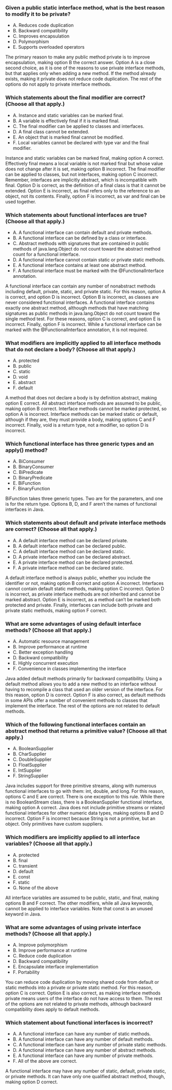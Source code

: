 ### Given a public static interface method, what is the best reason to modify it to be private?
* A. Reduces code duplication
* B. Backward compatibility
* C. Improves encapsulation
* D. Polymorphism
* E. Supports overloaded operators

The primary reason to make any public method private is to improve encapsulation, making option B the correct answer.
Option A is a close second choice, as it is one of the reasons to use private interface methods, but that applies only when adding a new method.
If the method already exists, making it private does not reduce code duplication. The rest of the options do not apply to private interface methods.

### Which statements about the final modifier are correct? (Choose all that apply.)
* A. Instance and static variables can be marked final.
* B. A variable is effectively final if it is marked final.
* C. The final modifier can be applied to classes and interfaces.
* D. A final class cannot be extended.
* E. An object that is marked final cannot be modified.
* F. Local variables cannot be declared with type var and the final modifier.

Instance and static variables can be marked final, making option A correct.
Effectively final means a local variable is not marked final but whose value does not change after it is set, making option B incorrect.
The final modifier can be applied to classes, but not interfaces, making option C incorrect.
Remember, interfaces are implicitly abstract, which is incompatible with final.
Option D is correct, as the definition of a final class is that it cannot be extended.
Option E is incorrect, as final refers only to the reference to an object, not its contents.
Finally, option F is incorrect, as var and final can be used together.

### Which statements about functional interfaces are true? (Choose all that apply.)
* A. A functional interface can contain default and private methods.
* B. A functional interface can be defined by a class or interface.
* C. Abstract methods with signatures that are contained in public methods of java.lang.Object do not count toward the abstract method count for a functional interface.
* D. A functional interface cannot contain static or private static methods.
* E. A functional interface contains at least one abstract method.
* F. A functional interface must be marked with the @FunctionalInterface annotation.

A functional interface can contain any number of nonabstract methods including default, private, static, and private static.
For this reason, option A is correct, and option D is incorrect. Option B is incorrect, as classes are never considered functional interfaces.
A functional interface contains exactly one abstract method, although methods that have matching signatures as public methods in java.lang.Object do not count toward the single method test.
For these reasons, option C is correct, and option E is incorrect. Finally, option F is incorrect.
While a functional interface can be marked with the @FunctionalInterface annotation, it is not required.

### What modifiers are implicitly applied to all interface methods that do not declare a body? (Choose all that apply.)
* A. protected
* B. public
* C. static
* D. void
* E. abstract
* F. default

A method that does not declare a body is by definition abstract, making option E correct.
All abstract interface methods are assumed to be public, making option B correct.
Interface methods cannot be marked protected, so option A is incorrect.
Interface methods can be marked static or default, although if they are, they must provide a body, making options C and F incorrect.
Finally, void is a return type, not a modifier, so option D is incorrect.

### Which functional interface has three generic types and an apply() method?
* A. BiConsumer
* B. BinaryConsumer
* C. BiPredicate
* D. BinaryPredicate
* E. BiFunction
* F. BinaryFunction

BiFunction takes three generic types. Two are for the parameters, and one is for the return type. Options B, D, and F aren’t the names of functional interfaces in Java.

### Which statements about default and private interface methods are correct? (Choose all that apply.)
* A. A default interface method can be declared private.
* B. A default interface method can be declared public.
* C. A default interface method can be declared static.
* D. A private interface method can be declared abstract.
* E. A private interface method can be declared protected.
* F. A private interface method can be declared static.

A default interface method is always public, whether you include the identifier or not, making option B correct and option A incorrect.
Interfaces cannot contain default static methods, making option C incorrect.
Option D is incorrect, as private interface methods are not inherited and cannot be marked abstract.
Option E is incorrect, as a method can’t be marked both protected and private. Finally, interfaces can include both private and private static methods, making option F correct.

### What are some advantages of using default interface methods? (Choose all that apply.)
*  A. Automatic resource management
*  B. Improve performance at runtime
*  C. Better exception handling
*  D. Backward compatibility
*  E. Highly concurrent execution
*  F. Convenience in classes implementing the interface

Java added default methods primarily for backward compatibility.
Using a default method allows you to add a new method to an interface without having to recompile a class that used an older version of the interface.
For this reason, option D is correct.
Option F is also correct, as default methods in some APIs offer a number of convenient methods to classes that implement the interface.
The rest of the options are not related to default methods.

### Which of the following functional interfaces contain an abstract method that returns a primitive value? (Choose all that apply.)
*  A. BooleanSupplier
*  B. CharSupplier
*  C. DoubleSupplier
*  D. FloatSupplier
*  E. IntSupplier
*  F. StringSupplier

Java includes support for three primitive streams, along with numerous functional interfaces to go with them: int, double, and long.
For this reason, options C and E are correct.
There is one exception to this rule. While there is no BooleanStream class, there is a BooleanSupplier functional interface, making option A correct.
Java does not include primitive streams or related functional interfaces for other numeric data types, making options B and D incorrect.
Option F is incorrect because String is not a primitive, but an object. Only primitives have custom suppliers.

### Which modifiers are implicitly applied to all interface variables? (Choose all that apply.)
* A. protected
* B. final
* C. transient
* D. default
* E. const
* F. static
* G. None of the above

All interface variables are assumed to be public, static, and final, making options B and F correct.
The other modifiers, while all Java keywords, cannot be applied to interface variables. Note that const is an unused keyword in Java.

### What are some advantages of using private interface methods? (Choose all that apply.)
* A. Improve polymorphism
* B. Improve performance at runtime
* C. Reduce code duplication
* D. Backward compatibility
* E. Encapsulate interface implementation
* F. Portability

You can reduce code duplication by moving shared code from default or static methods into a private or private static method.
For this reason, option C is correct. Option E is also correct, as making interface methods private means users of the interface do not have access to them.
The rest of the options are not related to private methods, although backward compatibility does apply to default methods.

### Which statement about functional interfaces is incorrect?
* A. A functional interface can have any number of static methods.
* B. A functional interface can have any number of default methods.
* C. A functional interface can have any number of private static methods.
* D. A functional interface can have any number of abstract methods.
* E. A functional interface can have any number of private methods.
* F. All of the above are correct.

A functional interface may have any number of static, default, private static, or private methods.
It can have only one qualified abstract method, though, making option D correct.

